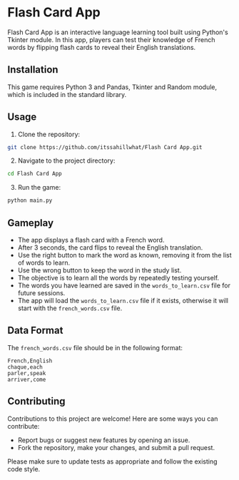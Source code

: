 # Flash Card App
Flash Card App is an interactive language learning tool built using Python's Tkinter module. In this app, players can test their knowledge of French words by flipping flash cards to reveal their English translations.

## Installation
This game requires Python 3 and Pandas, Tkinter and Random module, which is included in the standard library.

## Usage
1. Clone the repository:
```bash
git clone https://github.com/itssahillwhat/Flash Card App.git
```
2. Navigate to the project directory:
```bash
cd Flash Card App
```
3. Run the game:
```bash
python main.py
```

## Gameplay
* The app displays a flash card with a French word.
* After 3 seconds, the card flips to reveal the English translation.
* Use the right button to mark the word as known, removing it from the list of words to learn.
* Use the wrong button to keep the word in the study list.
* The objective is to learn all the words by repeatedly testing yourself.
* The words you have learned are saved in the `words_to_learn.csv` file for future sessions.
* The app will load the `words_to_learn.csv` file if it exists, otherwise it will start with the `french_words.csv` file.

## Data Format
The `french_words.csv` file should be in the following format:

```csv
French,English
chaque,each
parler,speak
arriver,come
```

## Contributing
Contributions to this project are welcome! Here are some ways you can contribute:

* Report bugs or suggest new features by opening an issue.
* Fork the repository, make your changes, and submit a pull request.

Please make sure to update tests as appropriate and follow the existing code style.